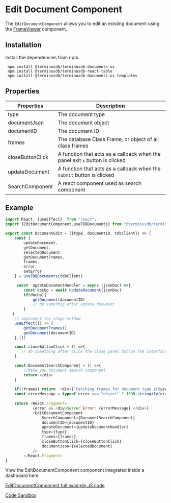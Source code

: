 # Edit Document Component
The `EditDocumentComponent` allows you to edit an existing document using the [FrameViewer](../document-ui-sdk.md) component.

## Installation

Install the dependencies from npm

```
 npm install @terminusdb/terminusdb-documents-ui
 npm install @terminusdb/terminusdb-react-table
 npm install @terminusdb/terminusdb-documents-ui-templates
```
## Properties
| Properties |Description  |
|--|--|
|type|The document type|
|documentJson|The document object|
|documentID|The document ID|
|frames|The database Class Frame, or object of all class frames |
|closeButtonClick|A function that acts as a callback when the panel exit `x` button is clicked|
|updateDocument| A function that acts as a callback when the `submit` button is clicked|
|SearchComponent| A react component used as search component  |

## Example
```js
import React, {useEffect}  from "react";
import {EditDocumentComponent,useTDBDocuments} from "@terminusdb/terminusdb-documents-ui-template"

export const DocumentEdit = ({type, documentID, tdbClient}) => { 
    const {
        updateDocument,
        getDocument,
        selectedDocument,
        getDocumentFrames,
        frames,
        error,
        setError
    } = useTDBDocuments(tdbClient)

     const  updateDocumentHandler = async (jsonDoc) =>{
        const docUp = await updateDocument(jsonDoc)
        if(docUp){
            getDocument(documentID)
            // do somethig after update document
        }
   }
    // implement the chage method
    useEffect(() => {
        getDocumentFrames()
        getDocument(documentID)
	},[])

    const closeButtonClick = () =>{
       // do something after click the close panel button the interface
    }

    const DocumentSearchComponent = () =>{
        //make you document search component
        return </div>
    }
  
    if(!frames) return  <div>{`Fetching frames for document type ${type} ...`}</div>
    const errorMessage = typeof error === "object" ? JSON.stringify(error,null,4) : error
   
    return <React.Fragment>
            {error && <div>Server Error: {errorMessage} </div>}
            <EditDocumentComponent
                SearchComponent={DocumentSearchComponent}
                documentID={documentID} 
                updateDocument={updateDocumentHandler}
                type={type}
                frames={frames}
                closeButtonClick={closeButtonClick}
                documentJson={selectedDocument}
            />
        </React.Fragment>
}
```

View the EditDocumentComponent component integrated inside a dashboard here 

[EditDocumentComponent full example JS code](https://github.com/terminusdb/dashboard-examples-sandbox/blob/main/terminusdb-documents-ui-template-example/dashboard-demo/src/pages/DocumentEdit.js)

[Code Sandbox](https://codesandbox.io/s/github/terminusdb/dashboard-examples-sandbox/tree/main/terminusdb-documents-ui-template-example/dashboard-demo)

